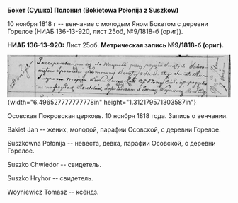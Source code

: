 **Бокет (Сушко) Полония (Bokietowa Połonija z Suszkow)**

10 ноября 1818 г -- венчание с молодым Яном Бокетом с деревни Горелое
(НИАБ 136-13-920, лист 25об, №9/1818-б (ориг)).

**НИАБ 136-13-920:** Лист 25об. **Метрическая запись №9/1818-б (ориг).**

![](./media/aa054658e8335bd82c8a82c466de3fe03342040b.png){width="6.496527777777778in"
height="1.312179571303587in"}

Осовская Покровская церковь. 10 ноября 1818 года. Запись о венчании.

Bakiet Jan -- жених, молодой, парафии Осовской, с деревни Горелое.

Suszkowna Połonija -- невеста, девка, парафии Осовской, с деревни
Горелое.

Suszko Chwiedor -- свидетель.

Suszko Hryhor -- свидетель.

Woyniewicz Tomasz -- ксёндз.
